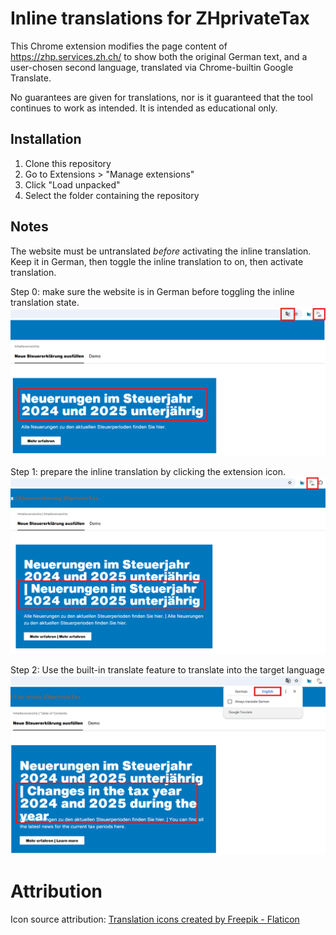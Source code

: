 
# Inline translations for ZHprivateTax

This Chrome extension modifies the page content of https://zhp.services.zh.ch/
to show both the original German text, and a user-chosen second language, translated via Chrome-builtin Google Translate.

No guarantees are given for translations, nor is it guaranteed that the tool continues to work as intended. It is intended as educational only.

## Installation

1. Clone this repository
2. Go to Extensions > "Manage extensions"
3. Click "Load unpacked"
4. Select the folder containing the repository

## Notes

The website must be untranslated *before* activating the inline translation.
Keep it in German, then toggle the inline translation to on, then activate translation.

Step 0: make sure the website is in German before toggling the inline translation state.
![Website is in German](step0.png)

Step 1: prepare the inline translation by clicking the extension icon.
![Prepare inline translation](step1.png)

Step 2: Use the built-in translate feature to translate into the target language
![Activate translation](step2.png)

# Attribution

Icon source attribution: [Translation icons created by Freepik - Flaticon](https://www.flaticon.com/free-icons/translation)
